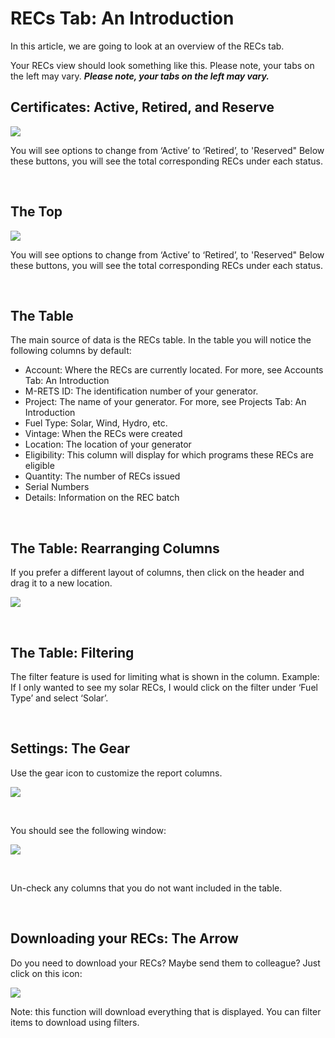 # RECs Tab: An Introduction

In this article, we are going to look at an overview of the RECs tab.

Your RECs view should look something like this. Please note, your tabs on the left may vary. ***Please note, your tabs on the left may vary.***

## Certificates: Active, Retired, and Reserve
![](https://github.com/mrets/photos/blob/319f58f95e2e034c830f5686ccfab75a6609f8de/Certificate_Tab1.png)

You will see options to change from ‘Active’ to ‘Retired’, to 'Reserved" Below these buttons, you will see the total corresponding RECs under each status.

<br>

## The Top

![](https://github.com/mrets/photos/blob/master/certificates_tab2b.png?raw=true)

You will see options to change from ‘Active’ to ‘Retired’, to 'Reserved" Below these buttons, you will see the total corresponding RECs under each status.

<br>

## The Table

The main source of data is the RECs table. In the table you will notice the following columns by default:

-   Account: Where the RECs are currently located. For more, see Accounts Tab: An Introduction
-   M-RETS ID: The identification number of your generator.
-   Project: The name of your generator. For more, see Projects Tab: An Introduction
-   Fuel Type: Solar, Wind, Hydro, etc.
-   Vintage: When the RECs were created
-   Location: The location of your generator
-   Eligibility: This column will display for which programs these RECs are eligible
-   Quantity: The number of RECs issued
-   Serial Numbers
-   Details: Information on the REC batch

<br>

## The Table: Rearranging Columns

If you prefer a different layout of columns, then click on the header and drag it to a new location. 

![](https://github.com/mrets/photos/blob/master/certificates_tab3.gif?raw=true)

<br>

## The Table: Filtering

The filter feature is used for limiting what is shown in the column. Example: If I only wanted to see my solar RECs, I would click on the filter under ‘Fuel Type’ and select ‘Solar’.

<br>

## Settings: The Gear

Use the gear icon to customize the report columns. 

![](https://github.com/mrets/photos/blob/master/certificates_tab4.png?raw=true)

<br>

You should see the following window:

![](https://github.com/mrets/photos/blob/76fccc45e375b4f799bc72ddd367c7eb00116fbf/Certificate_Tab_5_B.2.png)

<br>

Un-check any columns that you do not want included in the table.

<br>

## Downloading your RECs: The Arrow

Do you need to download your RECs? Maybe send them to colleague? Just click on this icon:

![](https://github.com/mrets/photos/blob/4aa794fd825612352505b8406cb2aac23ff8798f/Certificate_Tab_6.2.png)

Note: this function will download everything that is displayed. You can filter items to download using filters. 
